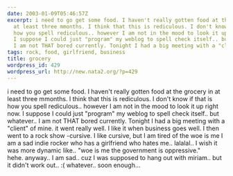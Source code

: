 ```yaml
---
date: 2003-01-09T05:46:57Z
excerpt: i need to go get some food. I haven't really gotten food at the grocery in
  at least three mmonths. I think that this is rediculous. I don't know if that is
  how you spell rediculous.. however I am not in the mood to look it up right now.
  I suppose I could just "program" my weblog to spell check itself.. but whatever..
  I am not THAT bored currently. Tonight I had a big meeting with a "client" of ...
tags: rock, food, girlfriend, business
title: grocery
wordpress_id: 429
wordpress_url: http://new.nata2.org/?p=429
---
```


i need to go get some food. I haven't really gotten food at the grocery in at least three mmonths. I think that this is rediculous. I don't know if that is how you spell rediculous.. however I am not in the mood to look it up right now. I suppose I could just "program" my weblog to spell check itself.. but whatever.. I am not THAT bored currently. Tonight I had a big meeting with a "client" of mine. it went really well. I like it when business goes well. I then went to a rock show -cursive. I like cursive, but I am tired of the woe is me I am a sad indie rocker who has a girlfriend who hates me.. lalalal.. I wish it was more dynamic like.. "woe is me the government is oppressive."<br/>hehe. anyway.. I am sad.. cuz I was supposed to hang out with miriam.. but it didn't work out.. :( whatever.. soon enough... 
